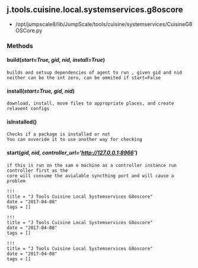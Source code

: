 <!-- toc -->
## j.tools.cuisine.local.systemservices.g8oscore

- /opt/jumpscale8/lib/JumpScale/tools/cuisine/systemservices/CuisineG8OSCore.py

### Methods

#### build(*start=True, gid, nid, install=True*) 

```
builds and setsup dependencies of agent to run , given gid and nid
neither can be the int zero, can be ommited if start=False

```

#### install(*start=True, gid, nid*) 

```
download, install, move files to appropriate places, and create relavent configs

```

#### isInstalled() 

```
Checks if a package is installed or not
You can ovveride it to use another way for checking

```

#### start(*gid, nid, controller_url='http://127.0.0.1:8966'*) 

```
if this is run on the sam e machine as a controller instance run controller first as the
core will consume the avialable syncthing port and will cause a problem

```


```
!!!
title = "J Tools Cuisine Local Systemservices G8oscore"
date = "2017-04-08"
tags = []
```

```
!!!
title = "J Tools Cuisine Local Systemservices G8oscore"
date = "2017-04-08"
tags = []
```

```
!!!
title = "J Tools Cuisine Local Systemservices G8oscore"
date = "2017-04-08"
tags = []
```
